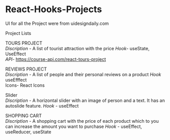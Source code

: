 # React-Hooks-Projects <br/>

UI for all the Project were from uidesigndaily.com <br/>

Project Lists<br/>

TOURS PROJECT<br/>
*Discription* - A list of tourist attraction with the price
*Hook*- useState, UseEffect<br/>
*API*- https://course-api.com/react-tours-project

REVIEWS PROJECT<br/>
*Discription* - A list of people and their personal reviews on a product
*Hook* useEfffect<br/>
Icons- React Icons

Slider<br/>
*Discription* - A horizontal slider with an image of person and a text. It has an autoslide feature.
*Hook* - useEffect <br/>


SHOPPING CART <br/>
*Discription* - A shopping cart with the price of each product which to you can increase the amount you want to purchase
*Hook* - useEffect, useReducer, useState <br/>
